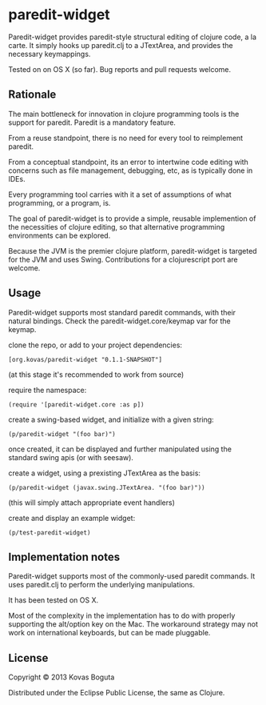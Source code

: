 # paredit-widget

Paredit-widget provides paredit-style structural editing of clojure code, a la carte. It simply hooks up paredit.clj to a JTextArea, and provides the necessary keymappings.

Tested on on OS X (so far). Bug reports and pull requests welcome. 

## Rationale

The main bottleneck for innovation in clojure programming tools is the support for paredit. Paredit is a mandatory feature.

From a reuse standpoint, there is no need for every tool to reimplement paredit.

From a conceptual standpoint, its an error to intertwine code editing with concerns such as file management, debugging, etc, as is typically done in IDEs.

Every programming tool carries with it a set of assumptions of what programming, or a program, is. 

The goal of paredit-widget is to provide a simple, reusable implemention of the necessities of clojure editing, so that alternative programming environments can be explored.

Because the JVM is the premier clojure platform, paredit-widget is targeted for the JVM and uses Swing. Contributions for a clojurescript port are welcome.

## Usage

Paredit-widget supports most standard paredit commands, with their natural bindings. Check the paredit-widget.core/keymap var for the keymap. 

clone the repo, or add to your project dependencies:

    [org.kovas/paredit-widget "0.1.1-SNAPSHOT"]

(at this stage it's recommended to work from source)

require the namespace:

    (require '[paredit-widget.core :as p])

create a swing-based widget, and initialize with a given string:

    (p/paredit-widget "(foo bar)") 

once created, it can be displayed and further manipulated using the standard swing apis (or with seesaw).

create a widget, using a prexisting JTextArea as the basis:

    (p/paredit-widget (javax.swing.JTextArea. "(foo bar)"))    

(this will simply attach appropriate event handlers)

create and display an example widget:

    (p/test-paredit-widget)
  
## Implementation notes

Paredit-widget supports most of the commonly-used paredit commands. It uses paredit.clj to perform the underlying manipulations.

It has been tested on OS X.

Most of the complexity in the implementation has to do with properly supporting the alt/option key on the Mac. The workaround strategy may not work on international keyboards, but can be made pluggable.






## License

Copyright © 2013 Kovas Boguta

Distributed under the Eclipse Public License, the same as Clojure.
